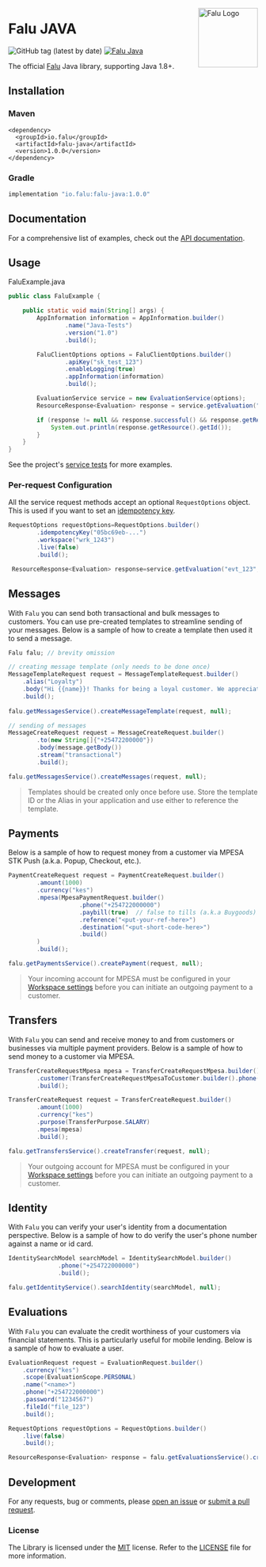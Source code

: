 [<img src="https://cdn.falu.io/tools/logo.png" alt="Falu Logo" title="Falu" width="120" height="120" align="right">
](https://www.falu.io)

# Falu JAVA

![GitHub tag (latest by date)][sdk-version]
[![Falu Java](https://github.com/tinglesoftware/falu-java/actions/workflows/ci.yaml/badge.svg)](https://github.com/tinglesoftware/falu-java/actions/workflows/ci.yaml)

The official [Falu][falu] Java library, supporting Java 1.8+.

## Installation

### Maven

```maven
<dependency>
  <groupId>io.falu</groupId>
  <artifactId>falu-java</artifactId>
  <version>1.0.0</version>
</dependency>
```

### Gradle

```groovy
implementation "io.falu:falu-java:1.0.0"
```

## Documentation

For a comprehensive list of examples, check out the [API documentation][api-docs].

## Usage

FaluExample.java

```java
public class FaluExample {

    public static void main(String[] args) {
        AppInformation information = AppInformation.builder()
                .name("Java-Tests")
                .version("1.0")
                .build();

        FaluClientOptions options = FaluClientOptions.builder()
                .apiKey("sk_test_123")
                .enableLogging(true)
                .appInformation(information)
                .build();

        EvaluationService service = new EvaluationService(options);
        ResourceResponse<Evaluation> response = service.getEvaluation("evt_123", null);

        if (response != null && response.successful() && response.getResource()) {
            System.out.println(response.getResource().getId());
        }
    }
}
```

See the project's [service tests][service-tests] for more examples.

### Per-request Configuration

All the service request methods accept an optional `RequestOptions` object. This is used if you want to set
an [idempotency key][idempotency-keys].

```java
RequestOptions requestOptions=RequestOptions.builder()
        .idempotencyKey("05bc69eb-...")
        .workspace("wrk_1243")
        .live(false)
        .build();

 ResourceResponse<Evaluation> response=service.getEvaluation("evt_123",requestOptions);
```

## Messages

With `Falu` you can send both transactional and bulk messages to customers. You can use pre-created templates to
streamline sending of your messages. Below is a sample of how to create a template then used it to send a message.

```java
Falu falu; // brevity omission

// creating message template (only needs to be done once)
MessageTemplateRequest request = MessageTemplateRequest.builder()
    .alias("Loyalty")
    .body("Hi {{name}}! Thanks for being a loyal customer. We appreciate you!")
    .build();
    
falu.getMessagesService().createMessageTemplate(request, null);

// sending of messages
MessageCreateRequest request = MessageCreateRequest.builder()
        .to(new String[]{"+25472200000"})
        .body(message.getBody())
        .stream("transactional")
        .build();

falu.getMessagesService().createMessages(request, null);
```

> Templates should be created only once before use. Store the template ID or the Alias in your application and use either to reference the template.

## Payments

Below is a sample of how to request money from a customer via MPESA STK Push (a.k.a. Popup, Checkout, etc.).

```java
PaymentCreateRequest request = PaymentCreateRequest.builder() 
        .amount(1000)
        .currency("kes")
        .mpesa(MpesaPaymentRequest.builder()
                    .phone("+254722000000")
                    .paybill(true)  // false to tills (a.k.a Buygoods)
                    .reference("<put-your-ref-here>") 
                    .destination("<put-short-code-here>")
                    .build()
        )
        .build();

falu.getPaymentsService().createPayment(request, null);
```

> Your incoming account for MPESA must be configured in your [Workspace settings][workspace-settings] before you can initiate an outgoing payment to a customer.

## Transfers

With `Falu` you can send and receive money to and from customers or businesses via multiple payment providers.
Below is a sample of how to send money to a customer via MPESA.

```java
TransferCreateRequestMpesa mpesa = TransferCreateRequestMpesa.builder()
        .customer(TransferCreateRequestMpesaToCustomer.builder().phone("+254722000000").build())
        .build();

TransferCreateRequest request = TransferCreateRequest.builder()
        .amount(1000)
        .currency("kes")
        .purpose(TransferPurpose.SALARY)
        .mpesa(mpesa)
        .build();

falu.getTransfersService().createTransfer(request, null);      
```

> Your outgoing account for MPESA must be configured in your [Workspace settings][workspace-settings] before you can initiate an outgoing payment to a customer.

## Identity

With `Falu` you can verify your user's identity from a documentation perspective. Below is a sample of how to do verify the user's phone number against a name or id card.

```java
IdentitySearchModel searchModel = IdentitySearchModel.builder()
              .phone("+254722000000")
              .build();

falu.getIdentityService().searchIdentity(searchModel, null);
```

## Evaluations

With `Falu` you can evaluate the credit worthiness of your customers via financial statements. This is particularly useful for mobile lending. Below is a sample of how to evaluate a user.

```java
EvaluationRequest request = EvaluationRequest.builder()
    .currency("kes")
    .scope(EvaluationScope.PERSONAL)
    .name("<name>")
    .phone("+254722000000")
    .password("1234567")
    .fileId("file_123")
    .build();

RequestOptions requestOptions = RequestOptions.builder()
    .live(false)
    .build();

ResourceResponse<Evaluation> response = falu.getEvaluationsService().createEvaluation(request, requestOptions);
```

## Development

For any requests, bug or comments, please [open an issue][issues] or [submit a pull request][pulls].

[api-docs]: https://docs.falu.io/api?lang=dotnet

[service-tests]: https://github.com/tinglesoftware/falu-java/tree/main/src/test/java/io/falu/services

[idempotency-keys]: https://docs.falu.io/guides/developer/idempotency

[issues]: https://github.com/tingle/falu-java/issues/new

[pulls]: https://github.com/tingle/falu-java/pulls

[falu]: https://falu.io

[workspace-settings]: https://dashboard.falu.io/settings

[sdk-version]: https://img.shields.io/github/v/tag/tinglesoftware/falu-java?label=gradle

### License

The Library is licensed under
the [MIT](http://www.opensource.org/licenses/mit-license.php "Read more about the MIT license form") license. Refer to
the [LICENSE](./LICENSE) file for more information.
